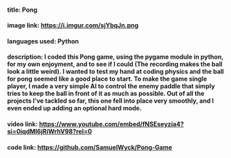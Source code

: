 #### title: Pong
#### image link: https://i.imgur.com/sjYbqJn.png
#### languages used: Python
#### description: I coded this Pong game, using the pygame module in python, for my own enjoyment, and to see if I could (The recording makes the ball look a little weird). I wanted to test my hand at coding physics and the ball for pong seemed like a good place to start. To make the game single player, I made a very simple AI to control the enemy paddle that simply tries to keep the ball in front of it as much as possible. Out of all the projects I’ve tackled so far, this one fell into place very smoothly, and I even ended up adding an optional hard mode.
#### video link: https://www.youtube.com/embed/fNSEseyzia4?si=0iqdMl6jRiWrhV98?rel=0
#### code link: https://github.com/SamuelWyck/Pong-Game
